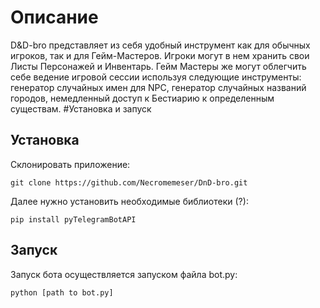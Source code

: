 # Описание
D&D-bro представляет из себя удобный инструмент как для обычных игроков, так и для Гейм-Мастеров. Игроки могут в нем хранить свои Листы Персонажей и Инвентарь. Гейм Мастеры же могут облегчить себе ведение игровой сессии используя следующие инструменты: генератор случайных имен для NPC, генератор случайных названий городов, немедленный доступ к Бестиарию к определенным существам.
#Установка и запуск
## Установка
Склонировать приложение:
```
git clone https://github.com/Necromemeser/DnD-bro.git
```
Далее нужно установить необходимые библиотеки (?):
```
pip install pyTelegramBotAPI
```
## Запуск
Запуск бота осуществляется запуском файла bot.py:
```
python [path to bot.py]
```
